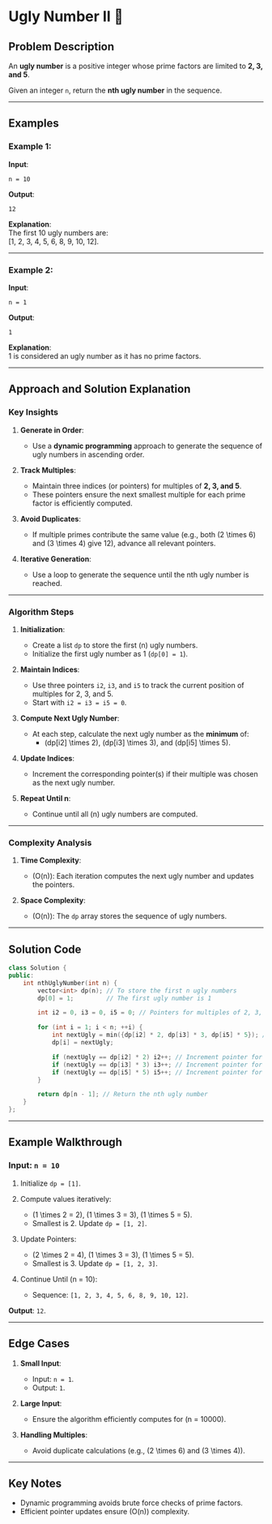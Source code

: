 # Ugly Number II 🌟

## Problem Description

An **ugly number** is a positive integer whose prime factors are limited to **2, 3, and 5**.  

Given an integer `n`, return the **nth ugly number** in the sequence.  

---

## Examples

### Example 1:  
**Input**:  
```plaintext
n = 10
```  
**Output**:  
```plaintext
12
```  
**Explanation**:  
The first 10 ugly numbers are:  
\[1, 2, 3, 4, 5, 6, 8, 9, 10, 12\].  

---

### Example 2:  
**Input**:  
```plaintext
n = 1
```  
**Output**:  
```plaintext
1
```  
**Explanation**:  
1 is considered an ugly number as it has no prime factors.  

---

## Approach and Solution Explanation

### Key Insights

1. **Generate in Order**:
   - Use a **dynamic programming** approach to generate the sequence of ugly numbers in ascending order.

2. **Track Multiples**:
   - Maintain three indices (or pointers) for multiples of **2, 3, and 5**.
   - These pointers ensure the next smallest multiple for each prime factor is efficiently computed.

3. **Avoid Duplicates**:
   - If multiple primes contribute the same value (e.g., both \(2 \times 6\) and \(3 \times 4\) give 12), advance all relevant pointers.

4. **Iterative Generation**:
   - Use a loop to generate the sequence until the nth ugly number is reached.

---

### Algorithm Steps

1. **Initialization**:
   - Create a list `dp` to store the first \(n\) ugly numbers.  
   - Initialize the first ugly number as 1 (`dp[0] = 1`).  

2. **Maintain Indices**:
   - Use three pointers `i2`, `i3`, and `i5` to track the current position of multiples for 2, 3, and 5.  
   - Start with `i2 = i3 = i5 = 0`.

3. **Compute Next Ugly Number**:
   - At each step, calculate the next ugly number as the **minimum** of:
     - \(dp[i2] \times 2\), \(dp[i3] \times 3\), and \(dp[i5] \times 5\).  

4. **Update Indices**:
   - Increment the corresponding pointer(s) if their multiple was chosen as the next ugly number.  

5. **Repeat Until n**:
   - Continue until all \(n\) ugly numbers are computed.

---

### Complexity Analysis

1. **Time Complexity**:  
   - \(O(n)\): Each iteration computes the next ugly number and updates the pointers.

2. **Space Complexity**:  
   - \(O(n)\): The `dp` array stores the sequence of ugly numbers.

---

## Solution Code

```cpp
class Solution {
public:
    int nthUglyNumber(int n) {
        vector<int> dp(n); // To store the first n ugly numbers
        dp[0] = 1;         // The first ugly number is 1

        int i2 = 0, i3 = 0, i5 = 0; // Pointers for multiples of 2, 3, and 5

        for (int i = 1; i < n; ++i) {
            int nextUgly = min({dp[i2] * 2, dp[i3] * 3, dp[i5] * 5}); // Next ugly number
            dp[i] = nextUgly;

            if (nextUgly == dp[i2] * 2) i2++; // Increment pointer for 2
            if (nextUgly == dp[i3] * 3) i3++; // Increment pointer for 3
            if (nextUgly == dp[i5] * 5) i5++; // Increment pointer for 5
        }

        return dp[n - 1]; // Return the nth ugly number
    }
};
```

---

## Example Walkthrough

### Input: `n = 10`

1. Initialize `dp = [1]`.  
2. Compute values iteratively:  
   - \(1 \times 2 = 2\), \(1 \times 3 = 3\), \(1 \times 5 = 5\).  
   - Smallest is 2. Update `dp = [1, 2]`.  

3. Update Pointers:  
   - \(2 \times 2 = 4\), \(1 \times 3 = 3\), \(1 \times 5 = 5\).  
   - Smallest is 3. Update `dp = [1, 2, 3]`.  

4. Continue Until \(n = 10\):  
   - Sequence: `[1, 2, 3, 4, 5, 6, 8, 9, 10, 12]`.  

**Output**: `12`.  

---

## Edge Cases

1. **Small Input**:  
   - Input: `n = 1`.  
   - Output: `1`.  

2. **Large Input**:  
   - Ensure the algorithm efficiently computes for \(n = 10000\).  

3. **Handling Multiples**:  
   - Avoid duplicate calculations (e.g., \(2 \times 6\) and \(3 \times 4\)).  

--- 

## Key Notes

- Dynamic programming avoids brute force checks of prime factors.
- Efficient pointer updates ensure \(O(n)\) complexity.
